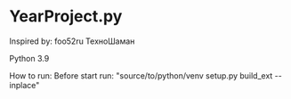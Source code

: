 # YearProject.py
Inspired by: foo52ru ТехноШаман

Python 3.9

How to run:
   Before start run: "source/to/python/venv setup.py build_ext --inplace"
